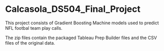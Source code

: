 # Calcasola_DS504_Final_Project
This project consists of Gradient Boosting Machine models used to predict NFL footbal team play calls.

The zip files contain the packaged Tableau Prep Builder files and the CSV files of the original data.
